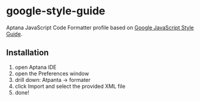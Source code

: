 # google-style-guide

Aptana JavaScript Code Formatter profile based on [Google JavaScript Style
Guide](http://google-styleguide.googlecode.com/svn/trunk/javascriptguide.xml).

## Installation

1. open Aptana IDE
2. open the Preferences window
3. drill down: Atpanta -> formater
4. click Import and select the provided XML file
5. done!
